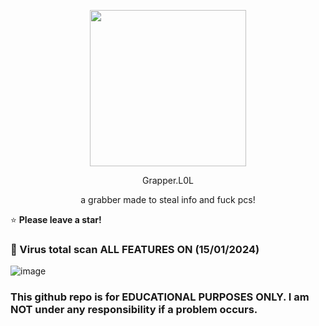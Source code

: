 <p align="center">
  <img src="https://i.imgur.com/0t8UbhI.png" width="250" height="250">
</p>
<p align="center">
  Grapper.L0L
</p>
<p align="center">
  a grabber made to steal info and fuck pcs!
</p>

⭐ **Please leave a star!**

### 🦠 Virus total scan ALL FEATURES ON (15/01/2024)

![image](https://i.imgur.com/pUhKqXR.png)

### **This github repo is for EDUCATIONAL PURPOSES ONLY. I am NOT under any responsibility if a problem occurs.**
